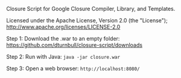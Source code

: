 Closure Script for Google Closure Compiler, Library, and Templates.

Licensed under the Apache License, Version 2.0 (the "License"); 
<http://www.apache.org/licenses/LICENSE-2.0>


Step 1: Download the .war to an empty folder: 
<https://github.com/dturnbull/closure-script/downloads>
        
Step 2: Run with Java: 
```java -jar closure.war```
        
Step 3: Open a web browser:
```http://localhost:8080/```
